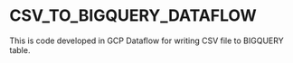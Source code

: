 # CSV_TO_BIGQUERY_DATAFLOW

This is code developed in GCP Dataflow for writing CSV file to BIGQUERY table.
